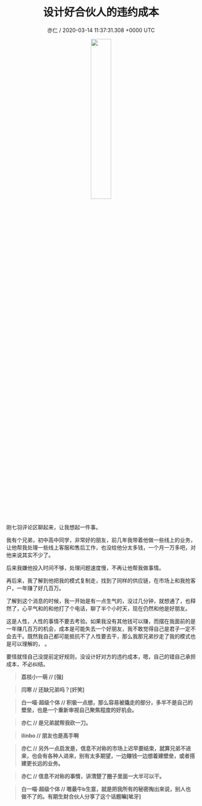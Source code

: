 <h1 align="center">设计好合伙人的违约成本</h1>
<p align="center">
    <a>亦仁 / 2020-03-14 11:37:31.308 &#43;0000 UTC</a>
</p>

<div align="center">
    <img src="https://images.zsxq.com/Fn3NQqCN8nuGF86yZPXSbEsl0mb3?e=1590940799&amp;token=kIxbL07-8jAj8w1n4s9zv64FuZZNEATmlU_Vm6zD:pfbNc8W3hS0oYG_hyXXh_rHMHuc=" width="33%" height="33%"/>
</div>

<div>
刚七羽评论区聊起来，让我想起一件事。

我有个兄弟，初中高中同学，非常好的朋友，前几年我带着他做一些线上的业务，让他帮我处理一些线上客服和售后工作，也没给他分太多钱，一个月一万多吧，对他来说其实不少了。

后来我嫌他投入时间不够，处理问题速度慢，不再让他帮我做事情。

再后来，我了解到他把我的模式复制走，找到了同样的供应链，在市场上和我抢客户，一年赚了好几百万。

了解到这个消息的时候，我一开始是有一点生气的，没过几分钟，就想通了，也释然了，心平气和的和他打了个电话，聊了半个小时天，现在仍然和他是好朋友。

这是人性，人性的事情不要去考验。如果我没有其他钱可以赚，而摆在我面前的是一年赚几百万的机会，成本是可能失去一个好朋友，我不敢觉得自己是君子一定不会去干。既然我自己都可能抵抗不了人性要去干，那么我那兄弟抄走了我的模式也是可以理解的，
。

要怪就怪自己没提前定好规则，没设计好对方的违约成本，嗯，自己的错自己承担成本，不必纠结。
</div>

<div class="image" align="center">

</div>

<div align="left">
<div>

<blockquote >
<span> <strong>荔枝小一萌 // [强] </strong></span>
</blockquote>

<blockquote >
<span> <strong>闫寒 // 还缺兄弟吗？[奸笑] </strong></span>
</blockquote>

<blockquote >
<span> <strong>白一喵·超级个体 // 积极一点想，那么容易被撬走的部分，多半不是自己的壁垒，也是一个重新审视自己聚焦程度的好机会。 </strong></span>
</blockquote>

<blockquote >
<span> <strong>亦仁 // 是兄弟就帮我砍一刀。 </strong></span>
</blockquote>

<blockquote >
<span> <strong>ilinbo // 朋友也是高手啊 </strong></span>
</blockquote>

<blockquote >
<span> <strong>亦仁 // 另外一点启发是，信息不对称的市场上迟早要结束，就算兄弟不进来，也会有各种人进来，别有太多期望，一边赚钱一边想着建壁垒，或者搭建更长远的业务。 </strong></span>
</blockquote>

<blockquote >
<span> <strong>亦仁 // 信息不对称的事情，讲清楚了圈子里面一大半可以干。 </strong></span>
</blockquote>

<blockquote >
<span> <strong>白一喵·超级个体 // 嗯最牛b生意，就是把我所有的秘密掏出来说，别人也做不了的。有期生财合伙人分享了这个话题嘛[呲牙] </strong></span>
</blockquote>

</div>
</div>